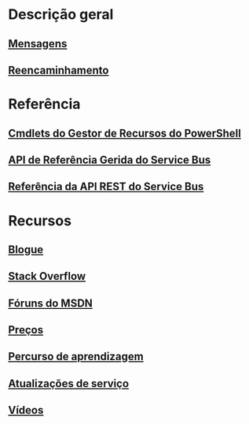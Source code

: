 # Descrição geral
## [Mensagens](/azure/service-bus-messaging)
## [Reencaminhamento](/azure/service-bus-relay)
# Referência
## [Cmdlets do Gestor de Recursos do PowerShell](/powershell/resourcemanager)
## [API de Referência Gerida do Service Bus](/dotnet/api/) 
## [Referência da API REST do Service Bus](/rest/api/servicebus) 
# Recursos
## [Blogue](https://blogs.msdn.microsoft.com/servicebus/)
## [Stack Overflow](http://stackoverflow.com/questions/tagged/servicebus)
## [Fóruns do MSDN](https://social.msdn.microsoft.com/forums/en-US/home?forum=servbus)
## [Preços](https://azure.microsoft.com/pricing/details/service-bus/)
## [Percurso de aprendizagem](https://azure.microsoft.com/documentation/learning-paths/service-bus/)
## [Atualizações de serviço](https://azure.microsoft.com/updates/?product=service-bus)
## [Vídeos](https://azure.microsoft.com/documentation/videos/index/?services=service-bus)


<!--HONumber=Feb17_HO2-->


